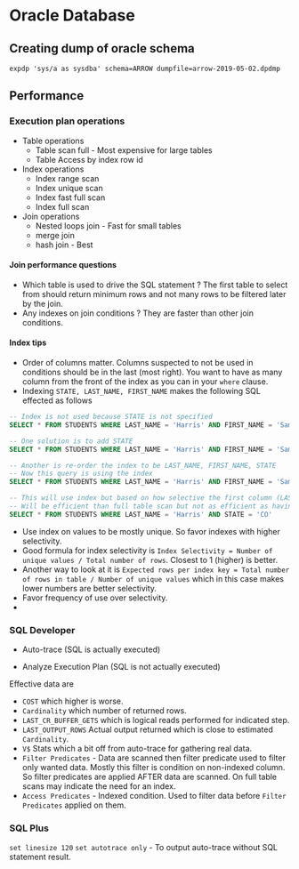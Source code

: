 # Oracle Database

## Creating dump of oracle schema

`expdp 'sys/a as sysdba' schema=ARROW dumpfile=arrow-2019-05-02.dpdmp`

## Performance

### Execution plan operations

- Table operations
  - Table scan full - Most expensive for large tables
  - Table Access by index row id
- Index operations
  - Index range scan
  - Index unique scan
  - Index fast full scan
  - Index full scan
- Join operations
  - Nested loops join - Fast for small tables
  - merge join
  - hash join - Best

#### Join performance questions

- Which table is used to drive the SQL statement ? The first table to select from should return minimum rows and not many rows to be filtered later by the join.
- Any indexes on join conditions ? They are faster than other join conditions.

#### Index tips

- Order of columns matter. Columns suspected to not be used in conditions should be in the last (most right). You want to have as many column from the front of the index as you can in your `where`  clause.
- Indexing `STATE, LAST_NAME, FIRST_NAME` makes the following SQL effected as follows

```SQL
-- Index is not used because STATE is not specified
SELECT * FROM STUDENTS WHERE LAST_NAME = 'Harris' AND FIRST_NAME = 'Sam'

-- One solution is to add STATE
SELECT * FROM STUDENTS WHERE LAST_NAME = 'Harris' AND FIRST_NAME = 'Sam' AND STATE = 'CO'

-- Another is re-order the index to be LAST_NAME, FIRST_NAME, STATE
-- Now this query is using the index
SELECT * FROM STUDENTS WHERE LAST_NAME = 'Harris' AND FIRST_NAME = 'Sam'

-- This will use index but based on how selective the first column (LAST_NAME) is.
-- Will be efficient than full table scan but not as efficient as having FIRST_NAME in the conditions
SELECT * FROM STUDENTS WHERE LAST_NAME = 'Harris' AND STATE = 'CO'
```

- Use index on values to be mostly unique. So favor indexes with higher selectivity.
- Good formula for index selectivity is `Index Selectivity = Number of unique values / Total number of rows`. Closest to 1 (higher) is better.
- Another way to look at it is `Expected rows per index key = Total number of rows in table / Number of unique values` which in this case makes lower numbers are better selectivity.
- Favor frequency of use over selectivity.
- 

### SQL Developer

- Auto-trace (SQL is actually executed)

- Analyze Execution Plan (SQL is not actually executed)

Effective data are

- `COST` which higher is worse.
- `Cardinality` which number of returned rows.
- `LAST_CR_BUFFER_GETS` which is logical reads performed for indicated step.
- `LAST_OUTPUT_ROWS` Actual output returned which is close to estimated `Cardinality`.
- `V$` Stats which a bit off from auto-trace for gathering real data.
- `Filter Predicates` - Data are scanned then filter predicate used to filter only wanted data. Mostly this filter is condition on non-indexed column. So filter predicates are applied AFTER data are scanned. On full table scans may indicate the need for an index.
- `Access Predicates` - Indexed condition. Used to filter data before `Filter Predicates` applied on them.

### SQL Plus

`set linesize 120`
`set autotrace only` - To output auto-trace without SQL statement result.
